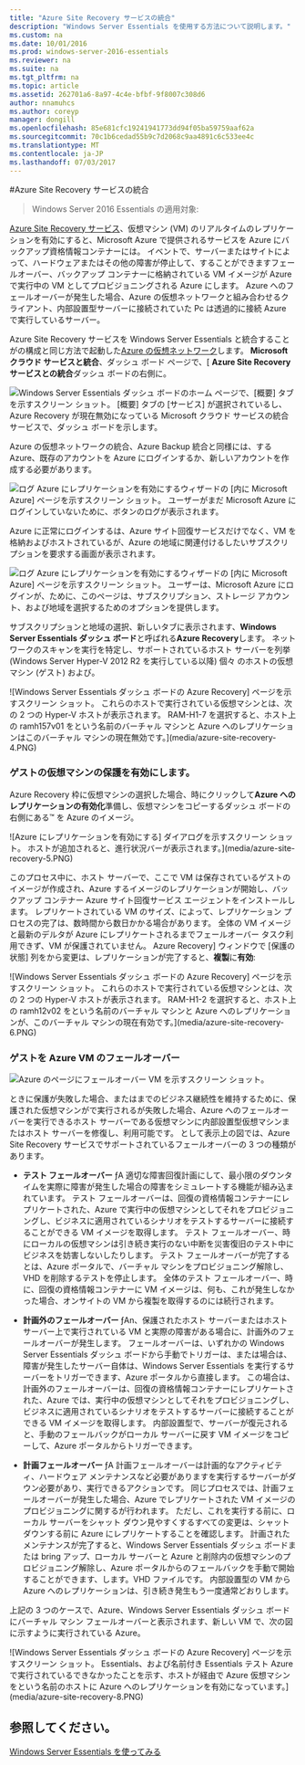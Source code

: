```yaml
---
title: "Azure Site Recovery サービスの統合"
description: "Windows Server Essentials を使用する方法について説明します。"
ms.custom: na
ms.date: 10/01/2016
ms.prod: windows-server-2016-essentials
ms.reviewer: na
ms.suite: na
ms.tgt_pltfrm: na
ms.topic: article
ms.assetid: 262701a6-8a97-4c4e-bfbf-9f8007c308d6
author: nnamuhcs
ms.author: coreyp
manager: dongill
ms.openlocfilehash: 85e681cfc19241941773dd94f05ba59759aaf62a
ms.sourcegitcommit: 70c1b6cedad55b9c7d2068c9aa4891c6c533ee4c
ms.translationtype: MT
ms.contentlocale: ja-JP
ms.lasthandoff: 07/03/2017
---
```

#<a name="azure-site-recovery-services-integration"></a>Azure Site Recovery サービスの統合

>Windows Server 2016 Essentials の適用対象:

[Azure Site Recovery サービス](https://azure.microsoft.com/en-us/documentation/services/site-recovery/)、仮想マシン (VM) のリアルタイムのレプリケーションを有効にすると、Microsoft Azure で提供されるサービスを Azure にバックアップ資格情報コンテナーには。 イベントで、サーバーまたはサイトによって、ハードウェアまたはその他の障害が停止して、することができますフェールオーバー、バックアップ コンテナーに格納されている VM イメージが Azure で実行中の VM としてプロビジョニングされる Azure にします。 Azure へのフェールオーバーが発生した場合、Azure の仮想ネットワークと組み合わせるクライアント、内部設置型サーバーに接続されていた Pc は透過的に接続 Azure で実行しているサーバー。

Azure Site Recovery サービスを Windows Server Essentials と統合することがの構成と同じ方法で起動した[Azure の仮想ネットワーク](azure-virtual-network-integration.md)します。 **Microsoft クラウド サービスと統合**、ダッシュ ボード ページで、[ **Azure Site Recovery サービスとの統合**ダッシュ ボードの右側に。

![Windows Server Essentials ダッシュ ボードのホーム ページで、[概要] タブを示すスクリーン ショット。 [概要] タブの [サービス] が選択されているし、Azure Recovery が現在無効になっている Microsoft クラウド サービスの統合サービスで、ダッシュ ボードを示します。](media/azure-site-recovery-1.PNG)

Azure の仮想ネットワークの統合、Azure Backup 統合と同様には、する Azure、既存のアカウントを Azure にログインするか、新しいアカウントを作成する必要があります。

![ログ Azure にレプリケーションを有効にするウィザードの [内に Microsoft Azure] ページを示すスクリーン ショット。 ユーザーがまだ Microsoft Azure にログインしていないために、ボタンのログが表示されます。](media/azure-site-recovery-2.PNG)

Azure に正常にログインするは、Azure サイト回復サービスだけでなく、VM を格納およびホストされているが、Azure の地域に関連付けるしたいサブスクリプションを要求する画面が表示されます。

![ログ Azure にレプリケーションを有効にするウィザードの [内に Microsoft Azure] ページを示すスクリーン ショット。 ユーザーは、Microsoft Azure にログインが、ために、このページは、サブスクリプション、ストレージ アカウント、および地域を選択するためのオプションを提供します。](media/azure-site-recovery-3.PNG)

サブスクリプションと地域の選択、新しいタブに表示されます、**Windows Server Essentials ダッシュ ボード**と呼ばれる**Azure Recovery**します。 ネットワークのスキャンを実行を特定し、サポートされているホスト サーバーを列挙 (Windows Server Hyper-V 2012 R2 を実行している以降) 個々 のホストの仮想マシン (ゲスト) および。

![Windows Server Essentials ダッシュ ボードの Azure Recovery] ページを示すスクリーン ショット。 これらのホストで実行されている仮想マシンとは、次の 2 つの Hyper-V ホストが表示されます。 RAM-H1-7 を選択すると、ホスト上の ramh157v01 をという名前のバーチャル マシンと Azure へのレプリケーションはこのバーチャル マシンの現在無効です。](media/azure-site-recovery-4.PNG)

### <a name="enabling-guest-virtual-machines-for-protection"></a>ゲストの仮想マシンの保護を有効にします。

Azure Recovery 枠に仮想マシンの選択した場合、時にクリックして**Azure へのレプリケーションの有効化**準備し、仮想マシンをコピーするダッシュ ボードの右側にある™ を Azure のイメージ。

![Azure にレプリケーションを有効にする] ダイアログを示すスクリーン ショット。 ホストが追加されると、進行状況バーが表示されます。](media/azure-site-recovery-5.PNG)

このプロセス中に、ホスト サーバーで、ここで VM は保存されているゲストのイメージが作成され、Azure するイメージのレプリケーションが開始し、バックアップ コンテナー Azure サイト回復サービス エージェントをインストールします。 レプリケートされている VM のサイズ、によって、レプリケーション プロセスの完了は、数時間から数日かかる場合があります。 全体の VM イメージと最新のデルタが Azure にレプリケートされるまでフェールオーバー タスク利用できず、VM が保護されていません。 Azure Recovery] ウィンドウで [保護の状態] 列をから変更は、レプリケーションが完了すると、**複製**に**有効**:

![Windows Server Essentials ダッシュ ボードの Azure Recovery] ページを示すスクリーン ショット。 これらのホストで実行されている仮想マシンとは、次の 2 つの Hyper-V ホストが表示されます。 RAM-H1-2 を選択すると、ホスト上の ramh12v02 をという名前のバーチャル マシンと Azure へのレプリケーションが、このバーチャル マシンの現在有効です。](media/azure-site-recovery-6.PNG)

### <a name="failover-of-a-guest-vm-to-azure"></a>ゲストを Azure VM のフェールオーバー

![Azure のページにフェールオーバー VM を示すスクリーン ショット。](media/azure-site-recovery-7.PNG)

ときに保護が失敗した場合、またはまでのビジネス継続性を維持するために、保護された仮想マシンがで実行されるが失敗した場合、Azure へのフェールオーバーを実行できるホスト サーバーである仮想マシンに内部設置型仮想マシンまたはホスト サーバーを修復し、利用可能です。 として表示上の図では、Azure Site Recovery サービスでサポートされているフェールオーバーの 3 つの種類があります。

-   **テスト フェールオーバー** ƒA 適切な障害回復計画にして、最小限のダウンタイムを実際に障害が発生した場合の障害をシミュレートする機能が組み込まれています。 テスト フェールオーバーは、回復の資格情報コンテナーにレプリケートされた、Azure で実行中の仮想マシンとしてそれをプロビジョニングし、ビジネスに適用されているシナリオをテストするサーバーに接続することができる VM イメージを取得します。 テスト フェールオーバー、時にローカルの仮想マシンは引き続き実行のない中断を災害復旧のテスト中にビジネスを妨害しないしたりします。 テスト フェールオーバーが完了するとは、Azure ポータルで、バーチャル マシンをプロビジョニング解除し、VHD を削除するテストを停止します。 全体のテスト フェールオーバー、時に、回復の資格情報コンテナーに VM イメージは、何も、これが発生しなかった場合、オンサイトの VM から複製を取得するのには続行されます。

-   **計画外のフェールオーバー** ƒAn、保護されたホスト サーバーまたはホスト サーバー上で実行されている VM と実際の障害がある場合に、計画外のフェールオーバーが発生します。 フェールオーバーは、いずれかの Windows Server Essentials ダッシュ ボードから手動でトリガーは、または場合は、障害が発生したサーバー自体は、Windows Server Essentials を実行するサーバーをトリガーできます、Azure ポータルから直接します。 この場合は、計画外のフェールオーバーは、回復の資格情報コンテナーにレプリケートされた、Azure では、実行中の仮想マシンとしてそれをプロビジョニングし、ビジネスに適用されているシナリオをテストするサーバーに接続することができる VM イメージを取得します。 内部設置型で、サーバーが復元されると、手動のフェールバックがローカル サーバーに戻す VM イメージをコピーして、Azure ポータルからトリガーできます。

-   **計画フェールオーバー** ƒA 計画フェールオーバーは計画的なアクティビティ、ハードウェア メンテナンスなど必要がありますを実行するサーバーがダウン必要があり、実行できるアクションです。 同じプロセスでは、計画フェールオーバーが発生した場合、Azure でレプリケートされた VM イメージのプロビジョニングに関するが行われます。 ただし、これを実行する前に、ローカル サーバーをシャット ダウン見やすくするすべての変更は、シャット ダウンする前に Azure にレプリケートすることを確認します。 計画されたメンテナンスが完了すると、Windows Server Essentials ダッシュ ボードまたは bring アップ、ローカル サーバーと Azure と削除内の仮想マシンのプロビジョニング解除し、Azure ポータルからのフェールバックを手動で開始することができます、します。VHD ファイルです。 内部設置型の VM から Azure へのレプリケーションは、引き続き発生もう一度通常どおりします。

上記の 3 つのケースで、Azure、Windows Server Essentials ダッシュ ボードにバーチャル マシン フェールオーバーと表示されます、新しい VM で、次の図に示すように実行されている Azure。

![Windows Server Essentials ダッシュ ボードの Azure Recovery] ページを示すスクリーン ショット。 Essentials、および名前付き Essentials テスト Azure で実行されているできなかったことを示す、ホストが経由で Azure 仮想マシンをという名前のホストに Azure へのレプリケーションを有効になっています。](media/azure-site-recovery-8.PNG)

<a name="see-also"></a>参照してください。
--------
[Windows Server Essentials を使ってみる](get-started.md)
